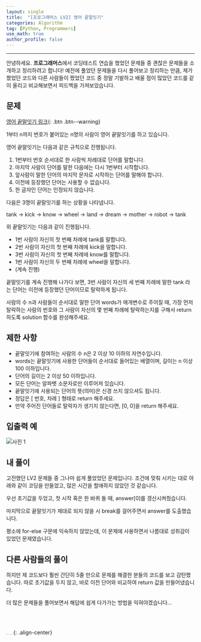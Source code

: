 ```yaml
---
layout: single
title:  "[프로그래머스 LV2] 영어 끝말잇기"
categories: Algorithm
tag: [Python, Programmers]
use_math: true
author_profile: false
---
```

-----
안녕하세요. **프로그래머스**에서 코딩테스트 연습을 했었던 문제들 중 괜찮은 문제들을 소개하고 정리하려고 합니다! 예전에 풀었던 문제들을 다시 풀어보고 정리하는 만큼, 제가 짰었던 코드와 다른 사람들이 짰었던 코드 중 정말 기발하고 배울 점이 많았던 코드를 같이 올리고 비교해보면서 피드백을 가져보았습니다.

## 문제

[영어 끝말잇기 링크](https://school.programmers.co.kr/learn/courses/30/lessons/12981){: .btn .btn--warning}
<br>

1부터 n까지 번호가 붙어있는 n명의 사람이 영어 끝말잇기를 하고 있습니다.    

영어 끝말잇기는 다음과 같은 규칙으로 진행됩니다.

1. 1번부터 번호 순서대로 한 사람씩 차례대로 단어를 말합니다.
2. 마지막 사람이 단어를 말한 다음에는 다시 1번부터 시작합니다.
3. 앞사람이 말한 단어의 마지막 문자로 시작하는 단어를 말해야 합니다.
4. 이전에 등장했던 단어는 사용할 수 없습니다.
5. 한 글자인 단어는 인정되지 않습니다.

다음은 3명이 끝말잇기를 하는 상황을 나타냅니다.

tank → kick → know → wheel → land → dream → mother → robot → tank

위 끝말잇기는 다음과 같이 진행됩니다.

- 1번 사람이 자신의 첫 번째 차례에 tank를 말합니다.
- 2번 사람이 자신의 첫 번째 차례에 kick을 말합니다.
- 3번 사람이 자신의 첫 번째 차례에 know를 말합니다.
- 1번 사람이 자신의 두 번째 차례에 wheel을 말합니다.
- (계속 진행)

끝말잇기를 계속 진행해 나가다 보면, 3번 사람이 자신의 세 번째 차례에 말한 tank 라는 단어는 이전에 등장했던 단어이므로 탈락하게 됩니다.

사람의 수 n과 사람들이 순서대로 말한 단어 words가 매개변수로 주어질 때, 가장 먼저 탈락하는 사람의 번호와 그 사람이 자신의 몇 번째 차례에 탈락하는지를 구해서 return 하도록 solution 함수를 완성해주세요.

## 제한 사항

- 끝말잇기에 참여하는 사람의 수 n은 2 이상 10 이하의 자연수입니다.
- words는 끝말잇기에 사용한 단어들이 순서대로 들어있는 배열이며, 길이는 n 이상 100 이하입니다.
- 단어의 길이는 2 이상 50 이하입니다.
- 모든 단어는 알파벳 소문자로만 이루어져 있습니다.
- 끝말잇기에 사용되는 단어의 뜻(의미)은 신경 쓰지 않으셔도 됩니다.
- 정답은 [ 번호, 차례 ] 형태로 return 해주세요.
- 만약 주어진 단어들로 탈락자가 생기지 않는다면, [0, 0]을 return 해주세요.

## 입출력 예

![사진 1](https://user-images.githubusercontent.com/37182279/218303378-7de09bb6-a2b6-4097-aca1-fb13ac114012.PNG)

## 내 풀이

고전했던 LV2 문제들 중 그나마 쉽게 풀었었던 문제입니다. 조건에 맞춰 시키는 대로 아래와 같이 코딩을 만들었고, 많은 시간을 할애하지 않았던 것 같습니다.   

우선 초기값을 두었고, 첫 시작 혹은 한 바퀴 돌 때, answer[0]를 갱신시켜줬습니다.   

마지막으로 끝말잇기가 제대로 되지 않을 시 break를 걸어주면서 answer를 도출했습니다.   

평소에 for-else 구문에 익숙하지 않았는데, 이 문제에 사용하면서 나름대로 성취감이 있었던 문제였습니다.

<script src="https://gist.github.com/WOONGSONVI/26468fab4828d538ae9663c5325724ba.js"></script>

## 다른 사람들의 풀이

하지만 제 코드보다 훨씬 간단히 5줄 만으로 문제를 해결한 분들의 코드를 보고 감탄했습니다. 따로 초기값을 두지 않고, 바로 이전 단어와 비교하여 return 값을 만들어냈습니다.   

더 많은 문제들을 풀어보면서 해답에 쉽게 다가가는 방법을 익혀야겠습니다...

<script src="https://gist.github.com/WOONGSONVI/0bdc7dce3e0b626a5f06a99ba41b5ebb.js"></script>

<br>

<br>

<img src="https://user-images.githubusercontent.com/37182279/216820587-4617a62e-0565-47f1-9ead-f4cd367572a1.png" alt="DATA_100%_LOGO_LIGHT" style="zoom:10%">{: .align-center}

<br>

<br>



